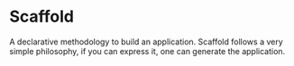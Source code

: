# Scaffold
A declarative methodology to build an application. 
Scaffold follows a very simple philosophy, if you can express it, one can generate the application. 

